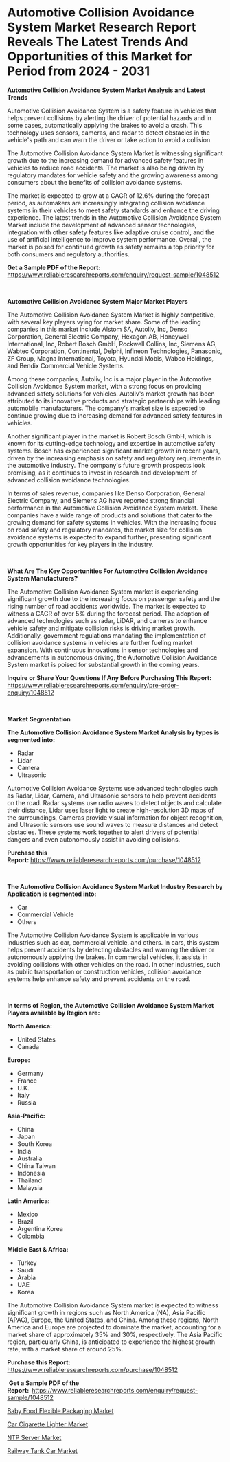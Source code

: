 <p><h1>Automotive Collision Avoidance System Market Research Report Reveals The Latest Trends And Opportunities of this Market for Period from 2024 - 2031</h1></p><p><strong>Automotive Collision Avoidance System Market Analysis and Latest Trends</strong></p>
<p><p>Automotive Collision Avoidance System is a safety feature in vehicles that helps prevent collisions by alerting the driver of potential hazards and in some cases, automatically applying the brakes to avoid a crash. This technology uses sensors, cameras, and radar to detect obstacles in the vehicle's path and can warn the driver or take action to avoid a collision.</p><p>The Automotive Collision Avoidance System Market is witnessing significant growth due to the increasing demand for advanced safety features in vehicles to reduce road accidents. The market is also being driven by regulatory mandates for vehicle safety and the growing awareness among consumers about the benefits of collision avoidance systems.</p><p>The market is expected to grow at a CAGR of 12.6% during the forecast period, as automakers are increasingly integrating collision avoidance systems in their vehicles to meet safety standards and enhance the driving experience. The latest trends in the Automotive Collision Avoidance System Market include the development of advanced sensor technologies, integration with other safety features like adaptive cruise control, and the use of artificial intelligence to improve system performance. Overall, the market is poised for continued growth as safety remains a top priority for both consumers and regulatory authorities.</p></p>
<p><strong>Get a Sample PDF of the Report:&nbsp;</strong> <a href="https://www.reliableresearchreports.com/enquiry/request-sample/1048512">https://www.reliableresearchreports.com/enquiry/request-sample/1048512</a></p>
<p>&nbsp;</p>
<p><strong>Automotive Collision Avoidance System Major Market Players</strong></p>
<p><p>The Automotive Collision Avoidance System Market is highly competitive, with several key players vying for market share. Some of the leading companies in this market include Alstom SA, Autoliv, Inc, Denso Corporation, General Electric Company, Hexagon AB, Honeywell International, Inc, Robert Bosch GmbH, Rockwell Collins, Inc, Siemens AG, Wabtec Corporation, Continental, Delphi, Infineon Technologies, Panasonic, ZF Group, Magna International, Toyota, Hyundai Mobis, Wabco Holdings, and Bendix Commercial Vehicle Systems.</p><p>Among these companies, Autoliv, Inc is a major player in the Automotive Collision Avoidance System market, with a strong focus on providing advanced safety solutions for vehicles. Autoliv's market growth has been attributed to its innovative products and strategic partnerships with leading automobile manufacturers. The company's market size is expected to continue growing due to increasing demand for advanced safety features in vehicles.</p><p>Another significant player in the market is Robert Bosch GmbH, which is known for its cutting-edge technology and expertise in automotive safety systems. Bosch has experienced significant market growth in recent years, driven by the increasing emphasis on safety and regulatory requirements in the automotive industry. The company's future growth prospects look promising, as it continues to invest in research and development of advanced collision avoidance technologies.</p><p>In terms of sales revenue, companies like Denso Corporation, General Electric Company, and Siemens AG have reported strong financial performance in the Automotive Collision Avoidance System market. These companies have a wide range of products and solutions that cater to the growing demand for safety systems in vehicles. With the increasing focus on road safety and regulatory mandates, the market size for collision avoidance systems is expected to expand further, presenting significant growth opportunities for key players in the industry.</p></p>
<p>&nbsp;</p>
<p><strong>What Are The Key Opportunities For Automotive Collision Avoidance System Manufacturers?</strong></p>
<p><p>The Automotive Collision Avoidance System market is experiencing significant growth due to the increasing focus on passenger safety and the rising number of road accidents worldwide. The market is expected to witness a CAGR of over 5% during the forecast period. The adoption of advanced technologies such as radar, LiDAR, and cameras to enhance vehicle safety and mitigate collision risks is driving market growth. Additionally, government regulations mandating the implementation of collision avoidance systems in vehicles are further fueling market expansion. With continuous innovations in sensor technologies and advancements in autonomous driving, the Automotive Collision Avoidance System market is poised for substantial growth in the coming years.</p></p>
<p><strong>Inquire or Share Your Questions If Any Before Purchasing This Report:</strong> <a href="https://www.reliableresearchreports.com/enquiry/pre-order-enquiry/1048512">https://www.reliableresearchreports.com/enquiry/pre-order-enquiry/1048512</a></p>
<p>&nbsp;</p>
<p><strong>Market Segmentation</strong></p>
<p><strong>The Automotive Collision Avoidance System Market Analysis by types is segmented into:</strong></p>
<p><ul><li>Radar</li><li>Lidar</li><li>Camera</li><li>Ultrasonic</li></ul></p>
<p><p>Automotive Collision Avoidance Systems use advanced technologies such as Radar, Lidar, Camera, and Ultrasonic sensors to help prevent accidents on the road. Radar systems use radio waves to detect objects and calculate their distance, Lidar uses laser light to create high-resolution 3D maps of the surroundings, Cameras provide visual information for object recognition, and Ultrasonic sensors use sound waves to measure distances and detect obstacles. These systems work together to alert drivers of potential dangers and even autonomously assist in avoiding collisions.</p></p>
<p><strong>Purchase this Report:&nbsp;</strong><a href="https://www.reliableresearchreports.com/purchase/1048512">https://www.reliableresearchreports.com/purchase/1048512</a></p>
<p>&nbsp;</p>
<p><strong>The Automotive Collision Avoidance System Market Industry Research by Application is segmented into:</strong></p>
<p><ul><li>Car</li><li>Commercial Vehicle</li><li>Others</li></ul></p>
<p><p>The Automotive Collision Avoidance System is applicable in various industries such as car, commercial vehicle, and others. In cars, this system helps prevent accidents by detecting obstacles and warning the driver or autonomously applying the brakes. In commercial vehicles, it assists in avoiding collisions with other vehicles on the road. In other industries, such as public transportation or construction vehicles, collision avoidance systems help enhance safety and prevent accidents on the road.</p></p>
<p>&nbsp;</p>
<p><strong>In terms of Region, the Automotive Collision Avoidance System Market Players available by Region are:</strong></p>
<p>
    <p> <strong> North America: </strong>
        <ul>
            <li>United States</li>
            <li>Canada</li>
        </ul>
        </p> 
    <p> <strong> Europe: </strong>
        <ul>
            <li>Germany</li>
            <li>France</li>
            <li>U.K.</li>
            <li>Italy</li>
            <li>Russia</li>
        </ul>
        </p> 
    <p> <strong> Asia-Pacific: </strong>
        <ul>
            <li>China</li>
            <li>Japan</li>
            <li>South Korea</li>
            <li>India</li>
            <li>Australia</li>
            <li>China Taiwan</li>
            <li>Indonesia</li>
            <li>Thailand</li>
            <li>Malaysia</li>
        </ul>
        </p> 
    <p> <strong> Latin America: </strong>
        <ul>
            <li>Mexico</li>
            <li>Brazil</li>
            <li>Argentina Korea</li>
            <li>Colombia</li>
        </ul>
        </p> 
    <p> <strong> Middle East & Africa: </strong>
        <ul>
            <li>Turkey</li>
            <li>Saudi</li>
            <li>Arabia</li>
            <li>UAE</li>
            <li>Korea</li>
        </ul>
    </p>
    </p>
<p><p>The Automotive Collision Avoidance System market is expected to witness significant growth in regions such as North America (NA), Asia Pacific (APAC), Europe, the United States, and China. Among these regions, North America and Europe are projected to dominate the market, accounting for a market share of approximately 35% and 30%, respectively. The Asia Pacific region, particularly China, is anticipated to experience the highest growth rate, with a market share of around 25%.</p></p>
<p><strong>Purchase this Report: </strong><a href="https://www.reliableresearchreports.com/purchase/1048512">https://www.reliableresearchreports.com/purchase/1048512</a></p>
<p>&nbsp;<strong>Get a Sample PDF of the Report:&nbsp;&nbsp;</strong><a href="https://www.reliableresearchreports.com/enquiry/request-sample/1048512">https://www.reliableresearchreports.com/enquiry/request-sample/1048512</a></p>
<p><strong></strong></p>
<p><p><a href="https://view.publitas.com/reportprime-1/baby-food-flexible-packaging-market-size-growth-and-forecast-from-2023-2030/">Baby Food Flexible Packaging Market</a></p><p><a href="https://github.com/eeaveuhhh/Market-Research-Report-List-1/blob/main/car-cigarette-lighter-market.md">Car Cigarette Lighter Market</a></p><p><a href="https://adventurous-uranium-ef9.notion.site/NTP-Server-Market-Centers-on-Aspects-such-as-Market-Growth-Market-Share-Market-Opportunity-and-Pr-7be89f431b9241b39a05084c61987f6c">NTP Server Market</a></p><p><a href="https://github.com/brentleyjimmiealvaradoz4l1rea/Market-Research-Report-List-1/blob/main/railway-tank-car-market.md">Railway Tank Car Market</a></p></p>